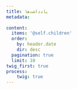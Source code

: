 ```yaml
---
title: یادداشت‌ها
metadata:
    
content:
  items: '@self.children'
  order:
    by: header.date
    dir: desc
  pagination: true
  limit: 10
twig_first: true
process:
	twig: true
---
```

